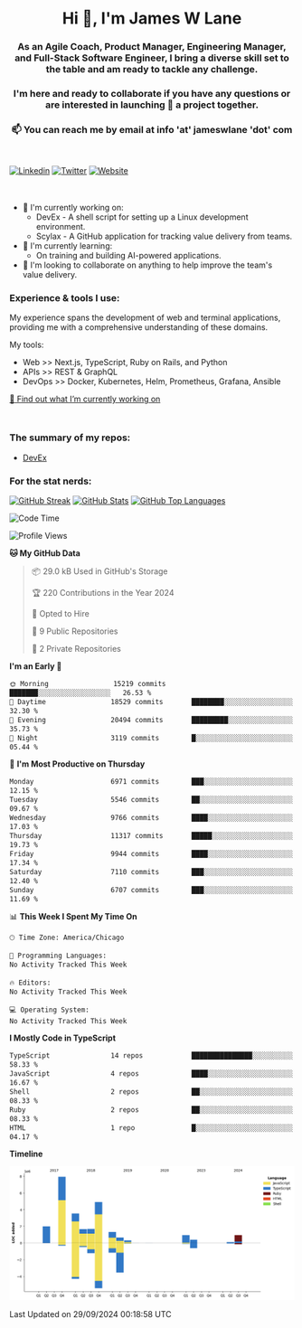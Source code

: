 <h1 align="center">Hi 👋, I'm James W Lane</h1>
<h3 align="center">As an Agile Coach, Product Manager, Engineering Manager, and Full-Stack Software Engineer, I bring a diverse skill set to the table and am ready to tackle any challenge.</h3>
<h3 align="center">I'm here and ready to collaborate if you have any questions or are interested in launching 🚀 a project together.</h3>

<div style="margin-top: 16px;" />

<h3 align="center">📫 You can reach me by email at info 'at' jameswlane 'dot' com</h3>

<div style="margin-top: 48px;" />

[![Linkedin](https://img.shields.io/badge/LinkedIn-0077B5?style=for-the-badge&logo=linkedin&logoColor=white)](https://www.linkedin.com/in/jameswlane/)
[![Twitter](https://img.shields.io/badge/Twitter-1DA1F2?style=for-the-badge&logo=twitter&logoColor=white)](https://x.com/jameswlane)
[![Website](https://img.shields.io/website?down_color=red&down_message=offline&style=for-the-badge&up_color=green&up_message=up&url=https%3A%2F%2Fwww.jameswlane.com)](https://www.jameswlane.com)

<div style="margin-top: 48px;" />

- 🔭 I'm currently working on:
  - DevEx - A shell script for setting up a Linux development environment.
  - Scylax - A GitHub application for tracking value delivery from teams.
- 🌱 I'm currently learning:
  - On training and building AI-powered applications.
- 👯 I'm looking to collaborate on anything to help improve the team's value delivery.

### Experience & tools I use:

My experience spans the development of web and terminal applications, providing me with a comprehensive understanding of these domains.

My tools:
- Web >> Next.js, TypeScript, Ruby on Rails, and Python
- APIs >> REST & GraphQL
- DevOps >> Docker, Kubernetes, Helm, Prometheus, Grafana, Ansible

[🔭 Find out what I’m currently working on](https://www.jameswlane.com/now)  

<div style="margin-top: 50px;"/>

### The summary of my repos:
- [DevEx](https://github.com/jameswlane/devex)  

### For the stat nerds:
[![GitHub Streak](https://github-readme-streak-stats.herokuapp.com?user=jameswlane&theme=tokyonight)](https://git.io/streak-stats)
[![GitHub Stats](https://github-readme-stats.vercel.app/api?username=jameswlane&show_icons=true&theme=tokyonight)](https://github-readme-stats.vercel.app)
[![GitHub Top Languages](https://github-readme-stats.vercel.app/api/top-langs?username=jameswlane&show_icons=true&locale=en&layout=compact&theme=tokyonight)](https://github-readme-stats.vercel.app)

<!--START_SECTION:waka-->
![Code Time](http://img.shields.io/badge/Code%20Time-131%20hrs-blue)

![Profile Views](http://img.shields.io/badge/Profile%20Views-1-blue)

**🐱 My GitHub Data** 

> 📦 29.0 kB Used in GitHub's Storage 
 > 
> 🏆 220 Contributions in the Year 2024
 > 
> 💼 Opted to Hire
 > 
> 📜 9 Public Repositories 
 > 
> 🔑 2 Private Repositories 
 > 
**I'm an Early 🐤** 

```text
🌞 Morning                15219 commits       ███████░░░░░░░░░░░░░░░░░░   26.53 % 
🌆 Daytime                18529 commits       ████████░░░░░░░░░░░░░░░░░   32.30 % 
🌃 Evening                20494 commits       █████████░░░░░░░░░░░░░░░░   35.73 % 
🌙 Night                  3119 commits        █░░░░░░░░░░░░░░░░░░░░░░░░   05.44 % 
```
📅 **I'm Most Productive on Thursday** 

```text
Monday                   6971 commits        ███░░░░░░░░░░░░░░░░░░░░░░   12.15 % 
Tuesday                  5546 commits        ██░░░░░░░░░░░░░░░░░░░░░░░   09.67 % 
Wednesday                9766 commits        ████░░░░░░░░░░░░░░░░░░░░░   17.03 % 
Thursday                 11317 commits       █████░░░░░░░░░░░░░░░░░░░░   19.73 % 
Friday                   9944 commits        ████░░░░░░░░░░░░░░░░░░░░░   17.34 % 
Saturday                 7110 commits        ███░░░░░░░░░░░░░░░░░░░░░░   12.40 % 
Sunday                   6707 commits        ███░░░░░░░░░░░░░░░░░░░░░░   11.69 % 
```


📊 **This Week I Spent My Time On** 

```text
🕑︎ Time Zone: America/Chicago

💬 Programming Languages: 
No Activity Tracked This Week

🔥 Editors: 
No Activity Tracked This Week

💻 Operating System: 
No Activity Tracked This Week
```

**I Mostly Code in TypeScript** 

```text
TypeScript               14 repos            ███████████████░░░░░░░░░░   58.33 % 
JavaScript               4 repos             ████░░░░░░░░░░░░░░░░░░░░░   16.67 % 
Shell                    2 repos             ██░░░░░░░░░░░░░░░░░░░░░░░   08.33 % 
Ruby                     2 repos             ██░░░░░░░░░░░░░░░░░░░░░░░   08.33 % 
HTML                     1 repo              █░░░░░░░░░░░░░░░░░░░░░░░░   04.17 % 
```



**Timeline**

![Lines of Code chart](https://raw.githubusercontent.com/jameswlane/jameswlane/main/assets/bar_graph.png)


 Last Updated on 29/09/2024 00:18:58 UTC
<!--END_SECTION:waka-->
